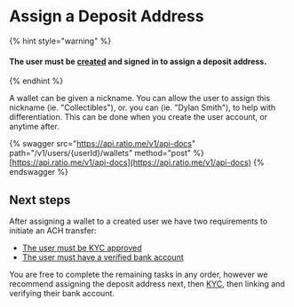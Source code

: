 # Assign a Deposit Address

{% hint style="warning" %}
#### The user must be [created](assign-a-deposit-address.md#create-the-user) and signed in to assign a deposit address.
{% endhint %}

A wallet can be given a nickname. You can allow the user to assign this nickname (ie. "Collectibles"), or. you can (ie. "Dylan Smith"), to help with differentiation. This can be done when you create the user account, or anytime after.

{% swagger src="https://api.ratio.me/v1/api-docs" path="/v1/users/{userId}/wallets" method="post" %}
[https://api.ratio.me/v1/api-docs](https://api.ratio.me/v1/api-docs)
{% endswagger %}

## Next steps

After assigning a wallet to a created user we have two requirements to initiate an ACH transfer:

* [The user must be KYC approved](kyc.md)
* [The user must have a verified bank account](link-and-verify-a-bank-account/)

You are free to complete the remaining tasks in any order, however we recommend assigning the deposit address next, then [KYC](kyc.md), then linking and verifying their bank account.
